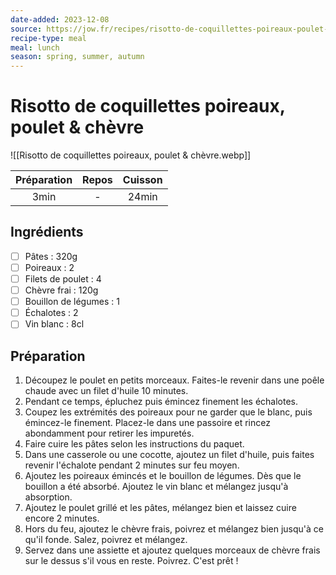 ```yaml
---
date-added: 2023-12-08
source: https://jow.fr/recipes/risotto-de-coquillettes-poireaux-poulet-et-chevre-8sd7hdwmdpea4oqn16nr
recipe-type: meal
meal: lunch
season: spring, summer, autumn
---
```


# Risotto de coquillettes poireaux, poulet & chèvre

![[Risotto de coquillettes poireaux, poulet & chèvre.webp]]

| Préparation | Repos | Cuisson |
|:-----------:|:-----:|:-------:|
|    3min     |   -   |  24min  |

## Ingrédients

- [ ] Pâtes : 320g
- [ ] Poireaux : 2
- [ ] Filets de poulet : 4
- [ ] Chèvre frai : 120g
- [ ] Bouillon de légumes : 1
- [ ] Échalotes : 2
- [ ] Vin blanc : 8cl

## Préparation

1. Découpez le poulet en petits morceaux. Faites-le revenir dans une poêle chaude avec un filet d'huile 10 minutes.
2. Pendant ce temps, épluchez puis émincez finement les échalotes.
3. Coupez les extrémités des poireaux pour ne garder que le blanc, puis émincez-le finement. Placez-le dans une passoire et rincez abondamment pour retirer les impuretés.
4. Faire cuire les pâtes selon les instructions du paquet.
5. Dans une casserole ou une cocotte, ajoutez un filet d'huile, puis faites revenir l'échalote pendant 2 minutes sur feu moyen.
6. Ajoutez les poireaux émincés et le bouillon de légumes. Dès que le bouillon a été absorbé. Ajoutez le vin blanc et mélangez jusqu'à absorption.
7. Ajoutez le poulet grillé et les pâtes, mélangez bien et laissez cuire encore 2 minutes.
8. Hors du feu, ajoutez le chèvre frais, poivrez et mélangez bien jusqu'à ce qu'il fonde. Salez, poivrez et mélangez.
9. Servez dans une assiette et ajoutez quelques morceaux de chèvre frais sur le dessus s'il vous en reste. Poivrez. C'est prêt !

